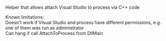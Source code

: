 Helper that allows attach Visual Studio to process via C++ code

Known limitations:  
Doesn't work if Visual Studio and process have different permissions, e.g. one of them was run as administrator  
Can hang if call AttachToProcess from DllMain 
